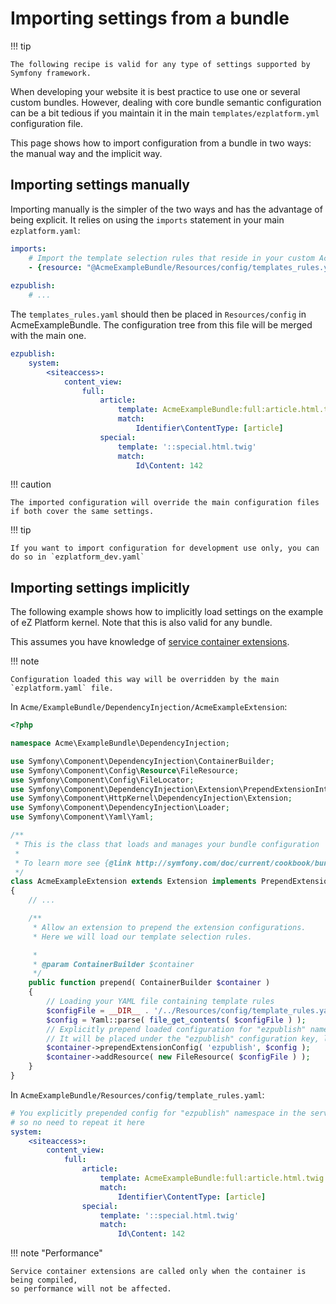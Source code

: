 # Importing settings from a bundle

!!! tip

    The following recipe is valid for any type of settings supported by Symfony framework.

When developing your website it is best practice to use one or several custom bundles.
However, dealing with core bundle semantic configuration can be a bit tedious
if you maintain it in the main `templates/ezplatform.yml` configuration file.

This page shows how to import configuration from a bundle in two ways: the manual way and the implicit way.

## Importing settings manually

Importing manually is the simpler of the two ways and has the advantage of being explicit.
It relies on using the `imports` statement in your main `ezplatform.yaml`:

``` yaml
imports:
    # Import the template selection rules that reside in your custom AcmeExampleBundle.
    - {resource: "@AcmeExampleBundle/Resources/config/templates_rules.yaml"}
 
ezpublish:
    # ...
```

The `templates_rules.yaml` should then be placed in `Resources/config` in AcmeExampleBundle.
The configuration tree from this file will be merged with the main one.

``` yaml
ezpublish:
    system:
        <siteaccess>:
            content_view:
                full:
                    article:
                        template: AcmeExampleBundle:full:article.html.twig
                        match:
                            Identifier\ContentType: [article]
                    special:
                        template: '::special.html.twig'
                        match:
                            Id\Content: 142
```

!!! caution

    The imported configuration will override the main configuration files if both cover the same settings.

!!! tip

    If you want to import configuration for development use only, you can do so in `ezplatform_dev.yaml` 

## Importing settings implicitly

The following example shows how to implicitly load settings on the example of eZ Platform kernel.
Note that this is also valid for any bundle.

This assumes you have knowledge of [service container extensions](http://symfony.com/doc/current/book/service_container.html#importing-configuration-via-container-extensions).

!!! note

    Configuration loaded this way will be overridden by the main `ezplatform.yaml` file.

In `Acme/ExampleBundle/DependencyInjection/AcmeExampleExtension`:

``` php
<?php

namespace Acme\ExampleBundle\DependencyInjection;

use Symfony\Component\DependencyInjection\ContainerBuilder;
use Symfony\Component\Config\Resource\FileResource;
use Symfony\Component\Config\FileLocator;
use Symfony\Component\DependencyInjection\Extension\PrependExtensionInterface;
use Symfony\Component\HttpKernel\DependencyInjection\Extension;
use Symfony\Component\DependencyInjection\Loader;
use Symfony\Component\Yaml\Yaml;

/**
 * This is the class that loads and manages your bundle configuration
 *
 * To learn more see {@link http://symfony.com/doc/current/cookbook/bundles/extension.html}
 */
class AcmeExampleExtension extends Extension implements PrependExtensionInterface
{
    // ...

    /**
     * Allow an extension to prepend the extension configurations.
     * Here we will load our template selection rules.

     *
     * @param ContainerBuilder $container
     */
    public function prepend( ContainerBuilder $container )
    {
        // Loading your YAML file containing template rules
        $configFile = __DIR__ . '/../Resources/config/template_rules.yaml';
        $config = Yaml::parse( file_get_contents( $configFile ) );
        // Explicitly prepend loaded configuration for "ezpublish" namespace.
        // It will be placed under the "ezpublish" configuration key, like in ezplatform.yaml.
        $container->prependExtensionConfig( 'ezpublish', $config );
        $container->addResource( new FileResource( $configFile ) );
    }
}
```

In `AcmeExampleBundle/Resources/config/template_rules.yaml`:

``` yaml
# You explicitly prepended config for "ezpublish" namespace in the service container extension, 
# so no need to repeat it here
system:
    <siteaccess>:
        content_view:
            full:
                article:
                    template: AcmeExampleBundle:full:article.html.twig
                    match:
                        Identifier\ContentType: [article]
                special:
                    template: '::special.html.twig'
                    match:
                        Id\Content: 142
```

!!! note "Performance"

    Service container extensions are called only when the container is being compiled,
    so performance will not be affected.
